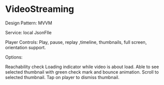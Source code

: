 # VideoStreaming

Design Pattern: MVVM

Service: local JsonFIle

Player Controls:
Play, pause, replay ,timeline, thumbnails, full screen, orientation support.


Options:

Reachability check
Loading indicator while video is about load.
Able to see selected thumbnail with green check mark and bounce animation.
Scroll to selected thumbnail.
Tap on player to dismiss thumbnail.
